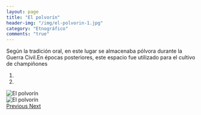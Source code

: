 ```yaml
---
layout: page
title: "El polvorín"
header-img: "/img/el-polvorin-1.jpg"
category: "Etnográfico"
comments: "true"
---
```



Según la tradición oral, en este lugar se almacenaba pólvora durante la Guerra Civil.En épocas posteriores, este espacio fue utilizado para el cultivo de champiñones



<div id="myCarousel" class="carousel slide" data-ride="carousel">
  <!-- Indicators -->
  <ol class="carousel-indicators">
    <li data-target="#myCarousel" data-slide-to="0" class="active"></li>    <li data-target="#myCarousel" data-slide-to="1"></li>
  </ol>
  <!-- Wrapper for slides -->
  <div class="carousel-inner" role="listbox">
    <div class="item active">
      <img src="{{ site.github.url }}/img/el-polvorin-1.jpg" alt="El polvorín">
    </div>
    <div class="item">
      <img src="{{ site.github.url }}/img/el-polvorin-2.jpg" alt="El polvorín">
    </div>
  <!-- Left and right controls -->
  <a class="left carousel-control" href="#myCarousel" role="button" data-slide="prev">
    <span class="glyphicon glyphicon-chevron-left" aria-hidden="true"></span>
    <span class="sr-only">Previous</span>
  </a>
  <a class="right carousel-control" href="#myCarousel" role="button" data-slide="next">
    <span class="glyphicon glyphicon-chevron-right" aria-hidden="true"></span>
    <span class="sr-only">Next</span>
  </a>
</div>


